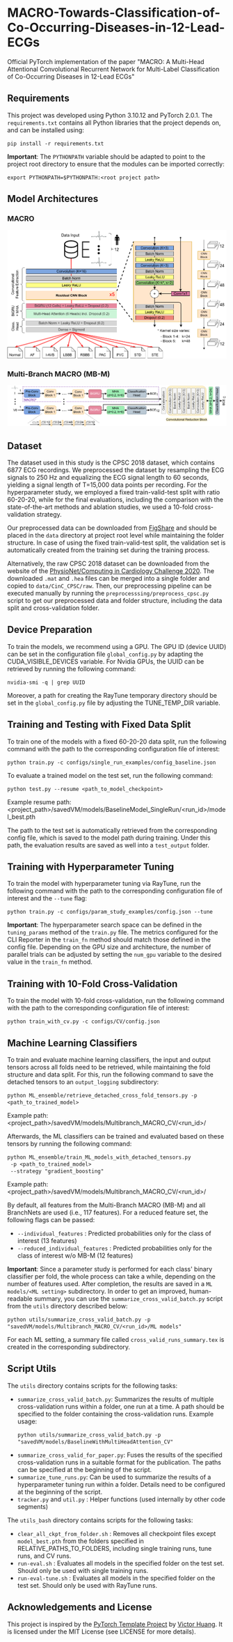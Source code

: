 # MACRO-Towards-Classification-of-Co-Occurring-Diseases-in-12-Lead-ECGs

Official PyTorch implementation of the paper "MACRO: A Multi-Head Attentional Convolutional Recurrent Network for 
Multi-Label Classification of Co-Occurring Diseases in 12-Lead ECGs"

## Requirements
This project was developed using Python 3.10.12 and PyTorch 2.0.1.
The `requirements.txt` contains all Python libraries that the project depends on, and can be installed using:
```console
pip install -r requirements.txt
```

**Important**: The `PYTHONPATH` variable should be adapted to point to the project root directory to ensure that the
modules can be imported correctly:
```console
export PYTHONPATH=$PYTHONPATH:<root project path>
```

## Model Architectures

### MACRO

![images/MACRO_detailed.png](images/MACRO_detailed.png)

### Multi-Branch MACRO (MB-M)

![images/multibranch_MACRO_detailed_v4.png](images/multibranch_MACRO_detailed_v4.png)

## Dataset  
The dataset used in this study is the CPSC 2018 dataset, which contains 6877 ECG recordings.
We preprocessed the dataset by resampling the ECG signals to 250 Hz and equalizing the ECG signal length to 60 seconds, 
yielding a signal length of T=15,000 data points per recording. 
For the hyperparameter study, we employed a fixed train-valid-test split with ratio 60-20-20,
while for the final evaluations, including the comparison with the state-of-the-art methods and ablation studies, 
we used a 10-fold cross-validation strategy.

Our preprocessed data can be downloaded from [FigShare](https://figshare.com/s/c8d7d9641b283e4ae75b) 
and should be placed in the `data` directory at project root level while maintaining the folder structure. 
In case of using the fixed train-valid-test split, 
the validation set is automatically created from the training set during the training process.

Alternatively, the raw CPSC 2018 dataset can be downloaded from the website of the 
[PhysioNet/Computing in Cardiology Challenge 2020](https://physionet.org/content/challenge-2020/1.0.2/training/cpsc_2018/#files-panel). 
The downloaded `.mat` and `.hea` files can be merged into a single folder and copied to `data/CinC_CPSC/raw`. 
Then, our preprocessing pipeline can be executed manually by running the `preprocesssing/preprocess_cpsc.py` script
to get our preprocessed data and folder structure, including the data split and cross-validation folder.

## Device Preparation
To train the models, we recommend using a GPU. 
The GPU ID (device UUID) can be set in the configuration file `global_config.py` by adapting the 
CUDA_VISIBLE_DEVICES variable. For Nvidia GPUs, the UUID can be retrieved by running the following command:
```console
nvidia-smi -q | grep UUID
```

Moreover, a path for creating the RayTune temporary directory should be set in the `global_config.py` file by adjusting the
TUNE_TEMP_DIR variable. 

## Training and Testing with Fixed Data Split
To train one of the models with a fixed 60-20-20 data split, run the following command with the path to
the corresponding configuration file of interest:
```console
python train.py -c configs/single_run_examples/config_baseline.json
```

To evaluate a trained model on the test set, run the following command:
```console
python test.py --resume <path_to_model_checkpoint> 
```
Example resume path: 
<project_path>/savedVM/models/BaselineModel_SingleRun/<run_id>/model_best.pth

The path to the test set is automatically retrieved from the corresponding config file, which is saved to the model 
path during training. Under this path, the evaluation results are saved as well into a `test_output` folder.



## Training with Hyperparameter Tuning
To train the model with hyperparameter tuning via RayTune, run the following command with the path to 
the corresponding configuration file of interest and the `--tune` flag:
```console
python train.py -c configs/param_study_examples/config.json --tune
```

**Important**: The hyperparameter search space can be defined in the `tuning_params` method of the `train.py` file. 
The metrics configured for the CLI Reporter in the `train_fn` method should match those defined in the config file.
Depending on the GPU size and architecture, the number of parallel trials can be adjusted by setting the `num_gpu` 
variable to the desired value in the `train_fn` method.

## Training with 10-Fold Cross-Validation
To train the model with 10-fold cross-validation, run the following command with the path to the
corresponding configuration file of interest:

```console
python train_with_cv.py -c configs/CV/config.json
```


## Machine Learning Classifiers
To train and evaluate machine learning classifiers, the input and output tensors across all folds need to be retrieved,
while maintaining the fold structure and data split.
For this, run the following command to save the detached tensors to an `output_logging` subdirectory:
```console
python ML_ensemble/retrieve_detached_cross_fold_tensors.py -p <path_to_trained_model>
```
Example path: <project_path>/savedVM/models/Multibranch_MACRO_CV/<run_id>/ 

Afterwards, the ML classifiers can be trained and evaluated based on these tensors by running the following command:
```console
python ML_ensemble/train_ML_models_with_detached_tensors.py
 -p <path_to_trained_model>
 --strategy "gradient_boosting"
```
Example path: <project_path>/savedVM/models/Multibranch_MACRO_CV/<run_id>/ 

By default, all features from the Multi-Branch MACRO (MB-M) and all BranchNets are used (i.e., 117 features). 
For a reduced feature set, the following flags can be passed: 
- `--individual_features` : Predicted probabilities only for the class of interest (13 features)
- `--reduced_individual_features` : Predicted probabilities only for the class of interest w/o MB-M (12 features)

**Important**: Since a parameter study is performed for each class' binary classifier per fold, the whole process can 
take a while, depending on the number of features used. After completion, the results are saved in a 
`ML models/<ML setting>` subdirectory. In order to get an improved, human-readable summary, you can use the 
`summarize_cross_valid_batch.py` script from the `utils` directory described below: 
```console
python utils/summarize_cross_valid_batch.py -p "savedVM/models/Multibranch_MACRO_CV/<run_id>/ML models"
```
For each ML setting, a summary file called `cross_valid_runs_summary.tex` is created in the corresponding subdirectory.

## Script Utils
The `utils` directory contains scripts for the following tasks:
- `summarize_cross_valid_batch.py`: Summarizes the results of multiple cross-validation runs within a folder, one run at a time. 
A path should be specified to the folder containing the cross-validation runs. Example usage:
    ```console
    python utils/summarize_cross_valid_batch.py -p "savedVM/models/BaselineWithMultiHeadAttention_CV"
    ```
- `summarize_cross_valid_for_paper.py`: Fuses the results of the specified cross-validation runs in a suitable format 
for the publication. The paths can be specified at the beginning of the script. 
- `summarize_tune_runs.py`: Can be used to summarize the results of a hyperparameter tuning run within a folder. 
Details need to be configured at the beginning of the script. 
- `tracker.py` and `util.py` : Helper functions (used internally by other code segments)


The `utils_bash` directory contains scripts for the following tasks:
- `clear_all_ckpt_from_folder.sh` : Removes all checkpoint files except `model_best.pth` from the folders specified in RELATIVE_PATHS_TO_FOLDERS, including single training runs, tune runs, and CV runs.
- `run-eval.sh` : Evaluates all models in the specified folder on the test set. Should only be used with single training runs.
- `run-eval-tune.sh` : Evaluates all models in the specified folder on the test set. Should only be used with RayTune runs.

## Acknowledgements and License
This project is inspired by the [PyTorch Template Project](https://github.com/victoresque/pytorch-template) by 
[Victor Huang](https://github.com/victoresque).
It is licensed under the MIT License (see LICENSE for more details).